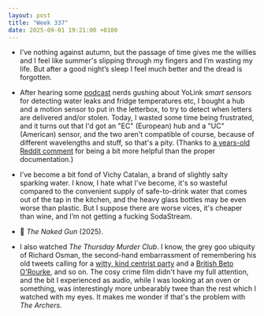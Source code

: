 ```yaml
---
layout: post
title: "Week 337"
date: 2025-09-01 19:21:00 +0100
---
```


- I’ve nothing against autumn, but the passage of time gives me the willies and I feel like summer's slipping through my fingers and I’m wasting my life. But after a good night’s sleep I feel much better and the dread is forgotten.

- After hearing some [podcast](https://atp.fm/620) nerds gushing about YoLink _smart sensors_ for detecting water leaks and fridge temperatures etc, I bought a hub and a motion sensor to put in the letterbox, to try to detect when letters are delivered and/or stolen. Today, I wasted some time being frustrated, and it turns out that I'd got an "EC" (European) hub and a "UC" (American) sensor, and the two aren't compatible of course, because of different wavelengths and stuff, so that's a pity. (Thanks to [a years-old Reddit comment](https://www.reddit.com/r/YoLink_by_YoSmart/comments/zr0po6/comment/j1lnkny/) for being a bit more helpful than the proper documentation.)

- I’ve become a bit fond of Vichy Catalan, a brand of slightly salty sparking water. I know, I hate what I've become, it's so wasteful compared to the convenient supply of safe-to-drink water that comes out of the tap in the kitchen, and the heavy glass bottles may be even worse than plastic. But I suppose there are worse vices, it's cheaper than wine, and I’m not getting a fucking SodaStream.

- 🎦 <i>The Naked Gun</i> (2025).

- I also watched <i>The Thursday Murder Club</i>. I know, the grey goo ubiquity of Richard Osman, the second-hand embarrassment of remembering his old tweets calling for a [witty, kind centrist party](https://x.com/richardosman/status/805488522018877440) and a [British Beto O'Rourke](https://x.com/richardosman/status/1046674343969853440), and so on. The cosy crime film didn't have my full attention, and the bit I experienced as audio, while I was looking at an oven or something, was interestingly more unbearably twee than the rest which I watched with my eyes. It makes me wonder if that's the problem with <i>The Archers</i>.
